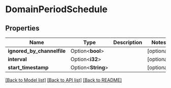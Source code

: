 # DomainPeriodSchedule

## Properties

Name | Type | Description | Notes
------------ | ------------- | ------------- | -------------
**ignored_by_channelfile** | Option<**bool**> |  | [optional]
**interval** | Option<**i32**> |  | [optional]
**start_timestamp** | Option<**String**> |  | [optional]

[[Back to Model list]](./README.md#documentation-for-models) [[Back to API list]](./README.md#documentation-for-api-endpoints) [[Back to README]](../README.md)
